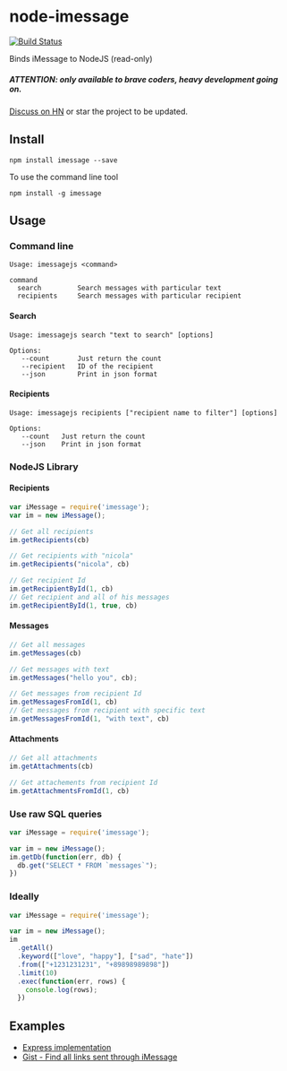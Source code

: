 # node-imessage
[![Build Status][imessage-downloads-image]][imessage-downloads-url]

Binds iMessage to NodeJS (read-only)

##### ATTENTION: only available to brave coders, heavy development going on.

[Discuss on HN](https://news.ycombinator.com/item?id=8589152) or star the project to be updated.

## Install

```
npm install imessage --save
```

To use the command line tool

```
npm install -g imessage
```

## Usage

### Command line

```
Usage: imessagejs <command>

command     
  search         Search messages with particular text
  recipients     Search messages with particular recipient
```

#### Search

```
Usage: imessagejs search "text to search" [options]

Options:
   --count       Just return the count
   --recipient   ID of the recipient
   --json        Print in json format
```

#### Recipients

```
Usage: imessagejs recipients ["recipient name to filter"] [options]

Options:
   --count   Just return the count
   --json    Print in json format
```

### NodeJS Library

#### Recipients

```javascript
var iMessage = require('imessage');
var im = new iMessage();

// Get all recipients
im.getRecipients(cb)

// Get recipients with "nicola"
im.getRecipients("nicola", cb)

// Get recipient Id
im.getRecipientById(1, cb)
// Get recipient and all of his messages
im.getRecipientById(1, true, cb)
```

#### Messages

```javascript
// Get all messages
im.getMessages(cb)

// Get messages with text
im.getMessages("hello you", cb);

// Get messages from recipient Id
im.getMessagesFromId(1, cb)
// Get messages from recipient with specific text
im.getMessagesFromId(1, "with text", cb)
```

#### Attachments

```javascript
// Get all attachments
im.getAttachments(cb)

// Get attachements from recipient Id
im.getAttachmentsFromId(1, cb)
```

### Use raw SQL queries

```javascript
var iMessage = require('imessage');

var im = new iMessage();
im.getDb(function(err, db) {
  db.get("SELECT * FROM `messages`");
})
```

### Ideally

```javascript
var iMessage = require('imessage');

var im = new iMessage();
im
  .getAll()
  .keyword(["love", "happy"], ["sad", "hate"])
  .from(["+1231231231", "+89898989898"])
  .limit(10)
  .exec(function(err, rows) {
    console.log(rows);
  })
```

## Examples

- [Express implementation](https://github.com/nicola/node-imessage/tree/master/examples/express-imessage)
- [Gist - Find all links sent through iMessage](https://gist.github.com/nicola/309787e78ee0d7bedeec)

[imessage-downloads-image]: https://img.shields.io/npm/dm/imessage.svg?style=flat
[imessage-downloads-url]: https://npmjs.org/package/imessage
